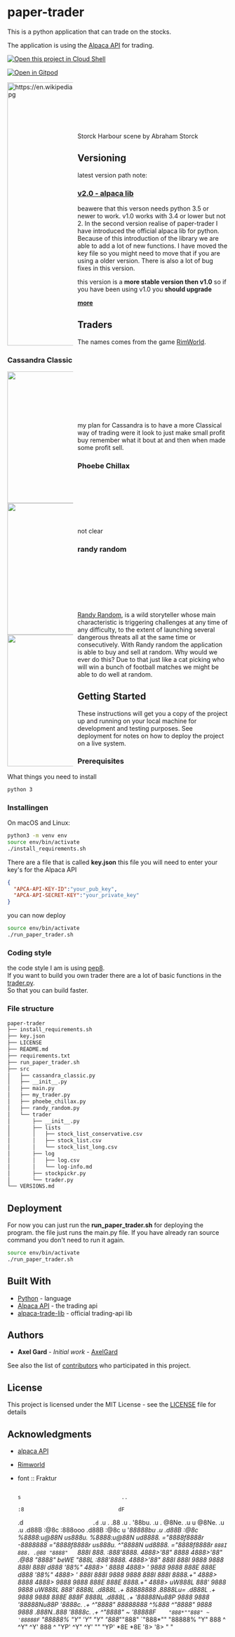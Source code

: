 # paper-trader

This is a python application that can trade on the stocks.

The application is using the [Alpaca API](https://alpaca.markets/) for trading.

[![Open this project in Cloud
Shell](http://gstatic.com/cloudssh/images/open-btn.png)](https://console.cloud.google.com/cloudshell/open?git_repo=https://github.com/AxelGard/paper-trader)

[![Open in Gitpod](https://gitpod.io/button/open-in-gitpod.svg)](https://gitpod.io/#https://github.com/AxelGard/paper-trader)

<div style="width:150px; height:100px">
<img src="https://upload.wikimedia.org/wikipedia/commons/c/cf/Storck_Harbour_scene.jpg"
     width="500" height="600" alt="https://en.wikipedia.org/wiki/Trade#/media/File:Storck_Harbour_scene.jpg"
     style="float: left; margin-right: 10px;" />
</div>

Storck Harbour scene by Abraham Storck

## Versioning

latest version path note: 
### [v2.0 - alpaca lib](https://github.com/AxelGard/paper-trader/releases/tag/v2.0)
beawere that this verson needs python 3.5 or newer to work. v1.0 works with 3.4 or lower but not 2. 
In the second version realise of paper-trader I have introduced the official alpaca lib for python.
Because of this introduction of the library we are able to add a lot of new functions. 
I have moved the key file so you might need to move that if you are using a older version. 
There is also a lot of bug fixes in this version. 

this version is a **more stable version then v1.0** so if you have been using v1.0 you **should upgrade**

**[more](VERSIONS.md)**

## Traders

The names comes from the game [RimWorld](https://store.steampowered.com/app/294100/RimWorld/).

### Cassandra Classic

<div style="width:150px; height:100px">
<img src="https://rimworldwiki.com/images/thumb/9/9d/Cassandra.png/250px-Cassandra.png"
     width="250" height="300" style="float: left; margin-right: 10px;" />
</div>

my plan for Cassandra is to have a more Classical way of trading were it look to just make small profit buy remember what it bout at and then when made some profit sell.


### Phoebe Chillax

<div style="width:150px; height:100px">
<img src="https://rimworldwiki.com/images/thumb/3/35/Phoebe.png/250px-Phoebe.png"
     width="250" height="300" style="float: left; margin-right: 10px;" />
</div>

not clear

### randy random

<div style="width:150px; height:100px">
<img src="https://rimworldwiki.com/images/thumb/3/33/Randy.png/250px-Randy.png"
     width="250" height="300" style="float: left; margin-right: 10px;" />
</div>

[Randy Random](https://rimworldwiki.com/wiki/Randy_Random), is a wild storyteller whose main characteristic is triggering challenges at any time of any difficulty, to the extent of launching several dangerous threats all at the same time or consecutively.
With Randy random the application is able to buy and sell at random.
Why would we ever do this?
Due to that just like a cat picking who will win a bunch of football matches we might be able to do well at random.


## Getting Started

These instructions will get you a copy of the project up and running on your local machine for development and testing purposes. See deployment for notes on how to deploy the project on a live system.

### Prerequisites

What things you need to install

```bash
python 3
```

### Installingen

On macOS and Linux:

```bash
python3 -m venv env
source env/bin/activate
./install_requirements.sh
```

There are a file that is called **key.json**
this file you will need to enter your key's for the Alpaca API

```json
{
  "APCA-API-KEY-ID":"your_pub_key",
  "APCA-API-SECRET-KEY":"your_private_key"
}
```

you can now deploy

```bash
source env/bin/activate
./run_paper_trader.sh
```

### Coding style

the code style I am is using [pep8](https://pep8.org/).<br>
If you want to build you own trader there are a lot of basic functions in the [trader.py](src/traders/trader.py).<br>
So that you can build faster.

### File structure 
```bash
paper-trader
├── install_requirements.sh
├── key.json
├── LICENSE
├── README.md
├── requirements.txt
├── run_paper_trader.sh
├── src
│   ├── cassandra_classic.py
│   ├── __init__.py
│   ├── main.py
│   ├── my_trader.py
│   ├── phoebe_chillax.py
│   ├── randy_random.py
│   └── trader
│       ├── __init__.py
│       ├── lists
│       │   ├── stock_list_conservative.csv
│       │   ├── stock_list.csv
│       │   └── stock_list_long.csv
│       ├── log
│       │   ├── log.csv
│       │   └── log-info.md
│       ├── stockpickr.py
│       └── trader.py
└── VERSIONS.md
```


## Deployment

For now you can just run the **run_paper_trader.sh** for deploying the program.
the file just runs the main.py file.
If you have already ran source command you don't need to run it again.

```bash
source env/bin/activate
./run_paper_trader.sh
```

## Built With

* [Python](https://www.python.org/) - language
* [Alpaca API](https://alpaca.markets/) - the trading api
* [alpaca-trade-lib](https://github.com/alpacahq/alpaca-trade-api-python) - official trading-api lib

## Authors

* **Axel Gard** - *Initial work* - [AxelGard](https://github.com/AxelGard)

See also the list of [contributors](https://github.com/AxelGard/paper-trader/graphs/contributors) who participated in this project.

## License

This project is licensed under the MIT License - see the [LICENSE](LICENSE) file for details

<!-- https://cdn.dribbble.com/users/1186632/screenshots/4153391/camel.jpg -->

## Acknowledgments

* [alpaca API](https://alpaca.markets/)
* [Rimworld](https://store.steampowered.com/app/294100/RimWorld/)
* font :: Fraktur



                                                                                  s                                ..
                                                                                 :8                              dF
     .d``                      .d``                       .u    .               .88       .u    .               '88bu.                    .u    .
     @8Ne.   .u         u      @8Ne.   .u        .u     .d88B :@8c             :888ooo  .d88B :@8c        u     '*88888bu        .u     .d88B :@8c
     %8888:u@88N     us888u.   %8888:u@88N    ud8888.  ="8888f8888r          -*8888888 ="8888f8888r    us888u.    ^"*8888N    ud8888.  ="8888f8888r
      `888I  888. .@88 "8888"   `888I  888. :888'8888.   4888>'88"             8888      4888>'88"  .@88 "8888"  beWE "888L :888'8888.   4888>'88"
       888I  888I 9888  9888     888I  888I d888 '88%"   4888> '               8888      4888> '    9888  9888   888E  888E d888 '88%"   4888> '
       888I  888I 9888  9888     888I  888I 8888.+"      4888>                 8888      4888>      9888  9888   888E  888E 8888.+"      4888>
     uW888L  888' 9888  9888   uW888L  888' 8888L       .d888L .+   88888888  .8888Lu=  .d888L .+   9888  9888   888E  888F 8888L       .d888L .+
    '*88888Nu88P  9888  9888  '*88888Nu88P  '8888c. .+  ^"8888*"    88888888  ^%888*    ^"8888*"    9888  9888  .888N..888  '8888c. .+  ^"8888*"
    ~ '88888F`    "888*""888" ~ '88888F`     "88888%       "Y"                  'Y"        "Y"      "888*""888"  `"888*""    "88888%       "Y"
       888 ^       ^Y"   ^Y'     888 ^         "YP'                                                  ^Y"   ^Y'      ""         "YP'
       *8E                       *8E
       '8>                       '8>
        "                         "
